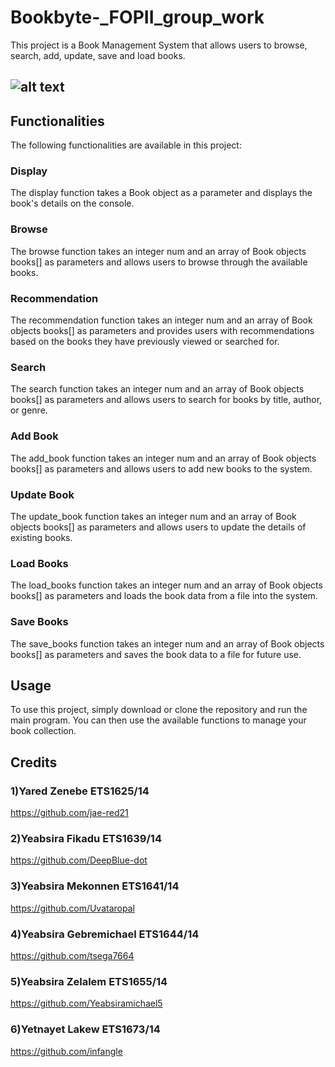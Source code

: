 # Bookbyte-_FOPII_group_work

This project is a Book Management System that allows users to browse, search, add, update, save and load books. 
## ![alt text](https://t4.ftcdn.net/jpg/04/09/86/45/360_F_409864514_22BSaAnubdKn2V979WmVIuoIXYXtM3XF.jpg)

## Functionalities

The following functionalities are available in this project:

### Display

The display function takes a Book object as a parameter and displays the book's details on the console.

### Browse

The browse function takes an integer num and an array of Book objects books[] as parameters and allows users to browse through the available books.

### Recommendation

The recommendation function takes an integer num and an array of Book objects books[] as parameters and provides users with recommendations based on the books they have previously viewed or searched for.

### Search

The search function takes an integer num and an array of Book objects books[] as parameters and allows users to search for books by title, author, or genre.

### Add Book

The add_book function takes an integer num and an array of Book objects books[] as parameters and allows users to add new books to the system.

### Update Book

The update_book function takes an integer num and an array of Book objects books[] as parameters and allows users to update the details of existing books.

### Load Books

The load_books function takes an integer num and an array of Book objects books[] as parameters and loads the book data from a file into the system.

### Save Books

The save_books function takes an integer num and an array of Book objects books[] as parameters and saves the book data to a file for future use.

## Usage

To use this project, simply download or clone the repository and run the main program. You can then use the available functions to manage your book collection.

## Credits

### 1)Yared Zenebe              ETS1625/14
https://github.com/jae-red21
### 2)Yeabsira Fikadu           ETS1639/14
https://github.com/DeepBlue-dot
### 3)Yeabsira Mekonnen         ETS1641/14
https://github.com/Uvataropal
### 4)Yeabsira Gebremichael     ETS1644/14
https://github.com/tsega7664
### 5)Yeabsira Zelalem          ETS1655/14
https://github.com/Yeabsiramichael5
### 6)Yetnayet Lakew            ETS1673/14
https://github.com/infangle